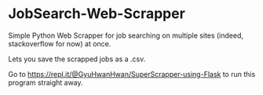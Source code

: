 # JobSearch-Web-Scrapper

Simple Python Web Scrapper for job searching on multiple sites (indeed, stackoverflow for now) at once.


Lets you save the scrapped jobs as a .csv.

Go to https://repl.it/@GyuHwanHwan/SuperScrapper-using-Flask to run this program straight away.




